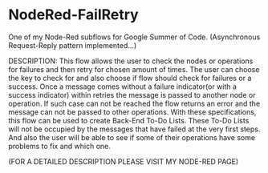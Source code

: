 # NodeRed-FailRetry
One of my Node-Red subflows for Google Summer of Code. (Asynchronous Request-Reply pattern implemented...)

DESCRIPTION: This flow allows the user to check the nodes or operations for failures and then retry for chosen amount of times. The user can choose the key to check for and also choose if flow should check for failures or a success. Once a message comes without a failure indicator(or with a success indicator) within retries the message is passed to another node or operation. If such case can not be reached the flow returns an error and the message can not be passed to other operations. With these specifications, this flow can be used to create Back-End To-Do Lists. These To-Do Lists will not be occupied by the messages that have failed at the very first steps. And also the user will be able to see if some of their operations have some problems to fix and which one.

(FOR A DETAILED DESCRIPTION PLEASE VISIT MY NODE-RED PAGE)
